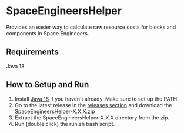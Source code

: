 # SpaceEngineersHelper

Provides an easier way to calculate raw resource costs for blocks and components in Space Engineeers.

## Requirements

Java 18

## How to Setup and Run
1. Install [Java 18](https://www.oracle.com/java/technologies/javase/jdk18-archive-downloads.html) if you haven't already. Make sure to set up the PATH.
2. Go to the latest release in the [releases section](https://github.com/a-moseman/SpaceEngineersHelper/releases) and download the SpaceEngineersHelper-X.X.X.zip
4. Extract the SpaceEngineersHelper-X.X.X directory from the zip.
5. Run (double click) the run.sh bash script.

